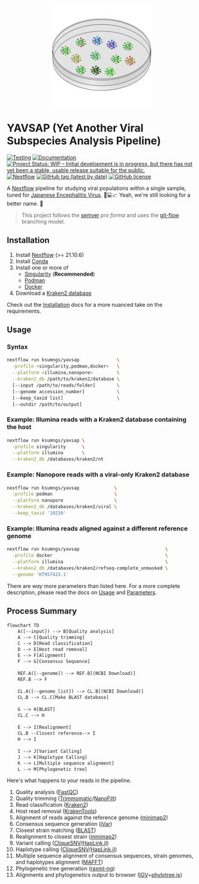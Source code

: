 <!-- markdownlint-disable -->
<p align="center">
  <img src="assets/yavsap-logo.svg" alt="logo" width="270">
</p>

# YAVSAP (Yet Another Viral Subspecies Analysis Pipeline)

[![Testing](https://github.com/ksumngs/yavsap/actions/workflows/ci.yml/badge.svg?branch=master)](https://github.com/ksumngs/yavsap/actions/workflows/ci.yml)
[![Documentation](https://img.shields.io/badge/docs-stable-blue.svg)](https://ksumngs.github.io/yavsap)
[![Project Status: WIP – Initial development is in progress, but there has not yet been a stable, usable release suitable for the public.](https://www.repostatus.org/badges/latest/wip.svg)](https://www.repostatus.org/#wip)
[![Nextflow](https://img.shields.io/badge/nextflow%20DSL2-%E2%89%A521.10.6-23aa62.svg?labelColor=000000)](https://www.nextflow.io/)
[![GitHub tag (latest by date)](https://img.shields.io/github/v/tag/ksumngs/yavsap?label=version)](https://github.com/ksumngs/yavsap/blob/master/CHANGELOG.md)
[![GitHub license](https://img.shields.io/github/license/ksumngs/yavsap)](https://github.com/ksumngs/yavsap/blob/master/LICENSE)

<!-- markdownlint-enable -->

A [Nextflow] pipeline for studying viral populations within a single sample,
tuned for [Japanese Encephalitis Virus]. :dna::computer::chart_with_upwards_trend:
Yeah, we're still looking for a better name. :shrug:

> This project follows the [semver] _pro forma_ and uses the [git-flow]
> branching model.

## Installation

1. Install [Nextflow] (>= 21.10.6)
2. Install [Conda]
3. Install one or more of
   - [Singularity] (**Recommended**)
   - [Podman]
   - [Docker]
4. Download a [Kraken2 database]

Check out the [Installation] docs for a more nuanced take on the requirements.

## Usage

### Syntax

```bash
nextflow run ksumngs/yavsap              \
  -profile <singularity,podman,docker>   \
  --platform <illumina,nanopore>         \
  --kraken2_db /path/to/kraken2/database \
  [--input /path/to/reads/folder]        \
  [--genome accession_number]            \
  [--keep_taxid list]                    \
  [--outdir /path/to/output]
```

### Example: Illumina reads with a Kraken2 database containing the host

```bash
nextflow run ksumngs/yavsap \
  -profile singularity      \
  --platform illumina       \
  --kraken2_db /databases/kraken2/nt
```

### Example: Nanopore reads with a viral-only Kraken2 database

```bash
nextflow run ksumngs/yavsap             \
  -profile podman                       \
  --platform nanopore                   \
  --kraken2_db /databases/kraken2/viral \
  --keep_taxid '10239'
```

### Example: Illumina reads aligned against a different reference genome

```bash
nextflow run ksumngs/yavsap                                \
  -profile docker                                          \
  --platform illumina                                      \
  --kraken2_db /databases/kraken2/refseq-complete_unmasked \
  --genome 'KT957423.1'
```

There are _way_ more parameters than listed here. For a more complete
description, please read the docs on [Usage] and [Parameters].

## Process Summary

```mermaid
flowchart TD
    A([--input]) --> B[Quality analysis]
    A --> C[Quality trimming]
    C --> D[Read classification]
    D --> E[Host read removal]
    E --> F[Alignment]
    F --> G[Consensus Sequence]

    REF.A([--genome]) --> REF.B[(NCBI Download)]
    REF.B --> F

    CL.A([--genome_list]) --> CL.B[(NCBI Download)]
    CL.B --> CL.C[Make BLAST database]

    G --> H[BLAST]
    CL.C --> H

    E --> I[Realignment]
    CL.B --Closest reference--> I
    H --> I

    I --> J[Variant Calling]
    J --> K[Haplotype Calling]
    K --> L[Multiple sequence alignment]
    L --> M[Phylogenetic tree]
```

Here's what happens to your reads in the pipeline.

1.  Quality analysis ([FastQC])
2.  Quality trimming ([Trimmomatic]/[NanoFilt])
3.  Read classification ([Kraken2])
4.  Host read removal ([KrakenTools])
5.  Alignment of reads against the reference genome ([minimap2])
6.  Consensus sequence generation ([iVar])
7.  Closest strain matching ([BLAST])
8.  Realignment to closest strain ([minimap2])
9.  Variant calling ([CliqueSNV]/[HapLink.jl])
10. Haplotype calling ([CliqueSNV]/[HapLink.jl])
11. Multiple sequence alignment of consensus sequences, strain genomes, and
    haplotypes alignment ([MAFFT])
12. Phylogenetic tree generation ([raxml-ng])
13. Alignments and phylogenetics output to browser ([IGV]+[phylotree.js])

[blast]: https://blast.ncbi.nlm.nih.gov/Blast.cgi
[cliquesnv]: https://github.com/vtsyvina/CliqueSNV
[conda]: https://conda.io/miniconda.html
[docker]: https://docs.docker.com/engine/installation
[fastqc]: https://www.bioinformatics.babraham.ac.uk/projects/fastqc/
[git-flow]: https://nvie.com/posts/a-successful-git-branching-model
[haplink.jl]: https://ksumngs.github.io/HapLink.jl
[igv]: https://igv.org/
[installation]: https://ksumngs.github.io/yavsap/install
[ivar]: https://andersen-lab.github.io/ivar/html/manualpage.html
[japanese encephalitis virus]: https://www.ncbi.nlm.nih.gov/Taxonomy/Browser/wwwtax.cgi?id=11072
[kraken2 database]: https://github.com/DerrickWood/kraken2/wiki/Manual#custom-databases
[kraken2]: https://github.com/DerrickWood/kraken2/wiki
[krakentools]: https://github.com/jenniferlu717/KrakenTools
[mafft]: https://mafft.cbrc.jp/alignment/software/
[minimap2]: https://lh3.github.io/minimap2/
[nanofilt]: https://github.com/wdecoster/nanofilt/
[nextflow]: https://nextflow.io
[parameters]: https://ksumngs.github.io/yavsap/parameters
[phylotree.js]: https://github.com/veg/phylotree.js
[podman]: https://podman.io
[raxml-ng]: https://github.com/amkozlov/raxml-ng
[semver]: https://semver.org
[singularity]: https://www.sylabs.io/guides/3.8/user-guide
[spades]: cab.spbu.ru/spades
[trimmomatic]: www.usadellab.org/cms/?page=trimmomatic
[usage]: https://ksumngs.github.io/yavsap/usage
